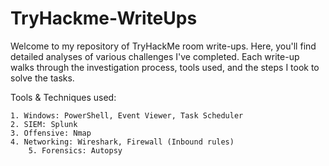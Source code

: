 # TryHackme-WriteUps
Welcome to my repository of TryHackMe room write-ups. Here, you'll find detailed analyses of various challenges I've completed. Each write-up walks through the investigation process, tools used, and the steps I took to solve the tasks.

Tools & Techniques used:

	1. Windows: PowerShell, Event Viewer, Task Scheduler
 	2. SIEM: Splunk
  	3. Offensive: Nmap
   	4. Networking: Wireshark, Firewall (Inbound rules)
    	5. Forensics: Autopsy
